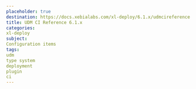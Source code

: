 ```yaml
---
placeholder: true
destination: https://docs.xebialabs.com/xl-deploy/6.1.x/udmcireference.html
title: UDM CI Reference 6.1.x
categories:
xl-deploy
subject:
Configuration items
tags:
udm
type system
deployment
plugin
ci
---
```

